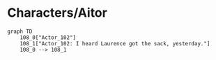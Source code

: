 # Characters/Aitor


```mermaid
graph TD
    108_0["Actor_102"]
    108_1["Actor_102: I heard Laurence got the sack, yesterday."]
    108_0 --> 108_1
```